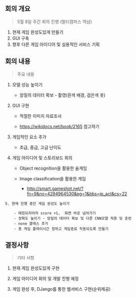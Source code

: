 ## 회의 개요

>5월 8일 주간 회의 진행 (멀티캠퍼스 역삼)

1. 현재 게임 완성도있게 만들기
2. GUI 구축
3. 향후 다른 게임 아이디어 및 실용적인 서비스 기획



## 회의 내용

>주요 내용

1. 모델 성능 높이기

   - 양질의 데이터 확보 - 촬영(흰색 배경, 검은색 옷)

     

2. GUI 구현 

   - 적절한 이미지 자료조사

   -    https://wikidocs.net/book/2165 참고하기

     

3. 게임적인 요소 추가

   - 초급, 중급, 고급 난이도



 4.  게임 아이디어 및 스토리보드 회의

     -  Object recognition을 활용한 술게임

     - Image classification을 활용한 게임 

       - http://smart.gameshot.net/?fn=9&no=4294964530&pg=1&bbs=ip_act&cs=22

       

	5. 현재 진행 중인 게임 완성도 높이기

    	- 매칭되자마자 score +1,  화면 바로 넘어가기
    	- 정확도 높이기 - 양질의 데이터 확보 및 다른 CNN모델 적용 및 훈련
    	- none 클래스 추가
    	- 총 게임 플레이시간 정하고 게임종료 작동되도록 만들기

    

## 결정사항

>기타 사항

1. 현재 게임 완성도있게 구현 
2. 게임 아이디어 회의 및 개발 진행 예정

3. 게임 완성 후, DJango를 통한 웹서비스 구현(순위제공)
